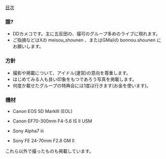 [目次](toc.md)

### 誰?

- DDカメコです。主に五反田の、撮可のグループ多めのライブに現れます。
- ご指摘などはXの meisou\_shounen 、またはGMailの bonnou.shounen にお願いします。

### 方針

- 撮影や掲載について、アイドル(運営)の意向を尊重します。
- はじめてみる人も良い印象をもつであろう写真を掲載します。
- 何度か載せたグループの特典会には1度は行きます(お金を使います)。

### 機材

- Canon EOS 5D MarkIII (EOL)
- Canon EF70-300mm F4-5.6 IS II USM

- Sony Alpha7 iii
- Sony FE 24-70mm F2.8 GM II

これら以外で撮ったものも掲載しています。
